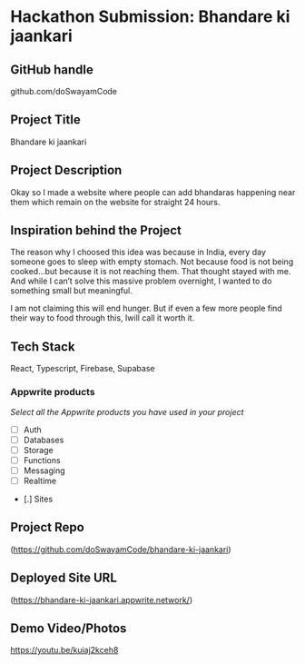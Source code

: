 # Hackathon Submission: Bhandare ki jaankari

## GitHub handle
github.com/doSwayamCode

<!--
@adityaoberai
-->

## Project Title
Bhandare ki jaankari

<!--
CodeCapture
-->

## Project Description    
Okay so I made a website where people can add bhandaras happening near them which remain on the website for straight 24 hours.

<!--
The project I created is...
-->

## Inspiration behind the Project  
The reason why I choosed this idea was because in India, every day someone goes to sleep with empty stomach.
Not because food is not being cooked…but because it is not reaching them.
That thought stayed with me. And while I can’t solve this massive problem overnight, I wanted to do something small but meaningful.

I am not claiming this will end hunger. But if even a few more people find their way to food through this, Iwill call it worth it.

<!--
The reason I chose this idea/project was...
-->

## Tech Stack    
React, Typescript, Firebase, Supabase

<!--
The technologies I used...
-->

### Appwrite products
_Select all the Appwrite products you have used in your project_

<!--
Update the checkbox to [x] for the products used.

e.g.:

- [x] Auth 
-->

- [ ] Auth
- [ ] Databases
- [ ] Storage
- [ ] Functions
- [ ] Messaging
- [ ] Realtime
- [.] Sites

## Project Repo  
(https://github.com/doSwayamCode/bhandare-ki-jaankari)

<!--
https://github.com/code-capture/CodeCapture-Xamarin
-->

## Deployed Site URL
(https://bhandare-ki-jaankari.appwrite.network/)

<!--
https://hacktoberfest.appwrite.network
-->

## Demo Video/Photos  
https://youtu.be/kuiaj2kceh8

<!--
https://www.youtube.com/watch?v=9IBaX1avYWc
-->

